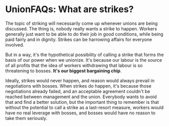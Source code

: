 # UnionFAQs: What are strikes?

The topic of striking will necessarily come up whenever unions are being
discussed. The thing is, nobody really wants a strike to happen. Workers
generally just want to be able to do their job in good conditions, while being
paid fairly and in dignity. Strikes can be harrowing affairs for everyone
involved.

But in a way, it's the hypothetical possibility of calling a strike that forms
the basis of our power when we unionize. It's because our labour is the source
of all profits that the idea of workers withdrawing that labour is so
threatening to bosses. **It's our biggest bargaining chip**.

Ideally, strikes would never happen, and reason would always prevail in
negotiations with bosses. When strikes do happen, it's because those
negotiations already failed, and an acceptable agreement couldn't be reached
between management and the union. Everybody wants to avoid that and find a
better solution, but the important thing to remember is that without the
potential to call a strike as a last-resort measure, workers would have no real
leverage with bosses, and bosses would have no reason to take them seriously.


